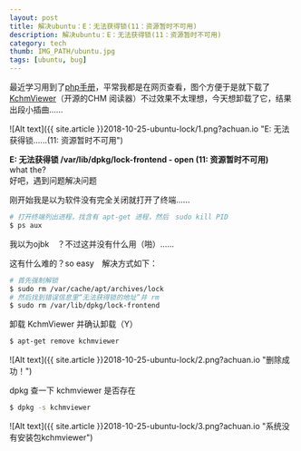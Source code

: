 ```yaml
---
layout: post
title: 解决ubuntu：E：无法获得锁(11：资源暂时不可用)
description: 解决ubuntu：E：无法获得锁(11：资源暂时不可用)
category: tech
thumb: IMG_PATH/ubuntu.jpg
tags: [ubuntu, bug]
---
```



最近学习用到了[php手册][1]，平常我都是在网页查看，图个方便于是就下载了[KchmViewer][2]（开源的CHM 阅读器）不过效果不太理想，今天想卸载了它，结果出段小插曲......  

![Alt text]({{ site.article }}2018-10-25-ubuntu-lock/1.png?achuan.io "E: 无法获得锁......(11: 资源暂时不可用")  

**E: 无法获得锁 /var/lib/dpkg/lock-frontend - open (11: 资源暂时不可用)**  
what the?  
好吧，遇到问题解决问题  

刚开始我是以为软件没有完全关闭就打开了终端......  

```bash
# 打开终端列出进程，找含有 apt-get 进程，然后　sudo kill PID
$ ps aux 
```

我以为ojbk　？不过这并没有什么用（啪）......  

这有什么难的？so easy　解决方式如下：

```bash
# 首先强制解锁
$ sudo rm /var/cache/apt/archives/lock
# 然后找到错误信息里“无法获得锁的地址”并 rm
$ sudo rm /var/lib/dpkg/lock-frontend
```

卸载 KchmViewer 并确认卸载（Y）

```bash
$ apt-get remove kchmviewer 
```

![Alt text]({{ site.article }}2018-10-25-ubuntu-lock/2.png?achuan.io "删除成功！") 

dpkg 查一下 kchmviewer 是否存在

```bash
$ dpkg -s kchmviewer
```

![Alt text]({{ site.article }}2018-10-25-ubuntu-lock/3.png?achuan.io "系统没有安装包kchmviewer") 


[1]: http://php.net?achuan.io
[2]: https://github.com/gyunaev/kchmviewer?achuan.io
